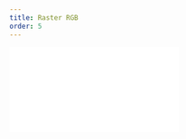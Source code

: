 ```yaml
---
title: Raster RGB
order: 5
---
```


<embed src="@/docs/common/source/raster/raster_rgb.zh.md"></embed>
